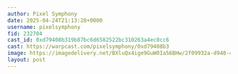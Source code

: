 ```yaml
---
author: Pixel Symphony
date: 2025-04-24T21:13:28+0000
username: pixelsymphony
fid: 232704
cast_id: 0xd79408b319b87bc6d6582522bc310263a4ec0cc6
cast: https://warpcast.com/pixelsymphony/0xd79408b3
image: https://imagedelivery.net/BXluQx4ige9GuW0Ia56BHw/2f09932a-d948-460c-8912-13cab6900f00/original
layout: post
---
```

  

<img src='https://imagedelivery.net/BXluQx4ige9GuW0Ia56BHw/2f09932a-d948-460c-8912-13cab6900f00/original' alt='' referrerpolicy='no-referrer'/>